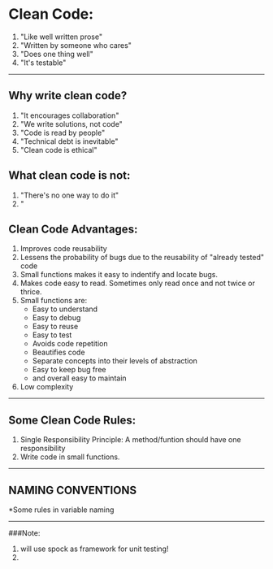 # Clean Code:
1. "Like well written prose"
2. "Written by someone who cares"
3. "Does one thing well"
4. "It's testable"

-------------------------------------------------------------------

## Why write clean code?
1. "It encourages collaboration"
2. "We write solutions, not code"
3. "Code is read by people"
4. "Technical debt is inevitable"
5. "Clean code is ethical"



## What clean code is not:
1. "There's no one way to do it"
2. " 




## Clean Code Advantages:
1. Improves code reusability
2. Lessens the probability of bugs due to the reusability of "already tested" code
3. Small functions makes it easy to indentify and locate bugs.
4. Makes code easy to read. Sometimes only read once and not twice or thrice.
5. Small functions are: 
    * Easy to understand
    * Easy to debug
    * Easy to reuse
    * Easy to test
    * Avoids code repetition
    * Beautifies code
    * Separate concepts into their levels of abstraction
    * Easy to keep bug free
    * and overall easy to maintain
6. Low complexity

-------------------------------------------------------------------



## Some Clean Code Rules:
1. Single Responsibility Principle: A method/funtion should have one responsibility
2. Write code in small functions.

-------------------------------------------------------------------

## NAMING CONVENTIONS

*Some rules in variable naming 




-------------------------------------------------------------------

###Note:
1. will use spock as framework for unit testing!
2. 
